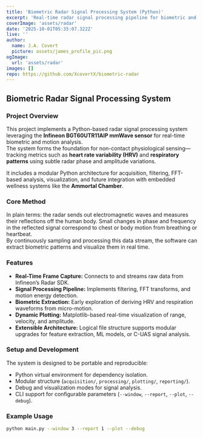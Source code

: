 ```yaml
---
title: 'Biometric Radar Signal Processing System (Python)'
excerpt: 'Real-time radar signal processing pipeline for biometric and motion analysis using Infineon BGT60UTR11AIP.'
coverImage: 'assets/radar'
date: '2025-10-01T05:35:07.322Z'
live: ''
author:
  name: J.A. Covert
  picture: assets/james_profile_pic.png
ogImage:
  url: 'assets/radar'
images: []
repo: https://github.com/XcovertX/biometric-radar
---
```


## Biometric Radar Signal Processing System

### Project Overview
This project implements a Python-based radar signal processing system leveraging the **Infineon BGT60UTR11AIP mmWave sensor** for real-time biometric and motion analysis.  
The system forms the foundation for non-contact physiological sensing—tracking metrics such as **heart rate variability (HRV)** and **respiratory patterns** using subtle radar phase and amplitude variations.

It includes a modular Python architecture for acquisition, filtering, FFT-based analysis, visualization, and future integration with embedded wellness systems like the **Ammortal Chamber**.

### Core Method
In plain terms: the radar sends out electromagnetic waves and measures their reflections off the human body. Small changes in phase and frequency in the reflected signal correspond to chest or body motion from breathing or heartbeat.  
By continuously sampling and processing this data stream, the software can extract biometric patterns and visualize them in real time.

### Features
- **Real-Time Frame Capture:** Connects to and streams raw data from Infineon’s Radar SDK.  
- **Signal Processing Pipeline:** Implements filtering, FFT transforms, and motion energy detection.  
- **Biometric Extraction:** Early exploration of deriving HRV and respiration waveforms from micro-motion.  
- **Dynamic Plotting:** Matplotlib-based real-time visualization of range, velocity, and amplitude.  
- **Extensible Architecture:** Logical file structure supports modular upgrades for feature extraction, ML models, or C-UAS signal analysis.

### Setup and Development
The system is designed to be portable and reproducible:
- Python virtual environment for dependency isolation.
- Modular structure (`acquisition/`, `processing/`, `plotting/`, `reporting/`).
- Debug and visualization modes for signal analysis.
- CLI support for configurable parameters (`--window`, `--report`, `--plot`, `--debug`).

### Example Usage
```bash
python main.py --window 3 --report 1 --plot --debug